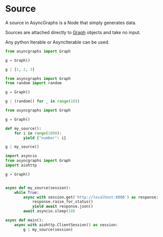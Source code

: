 # Source

A source in AsyncGraphs is a Node that simply generates data.

Sources are attached directly to [Graph](./graph.md) objects and take no input.

Any python Iterable or AsyncIterable can be used.

```python
from asyncgraphs import Graph

g = Graph()

g | [1, 2, 3]
```

```python
from asyncgraphs import Graph
from random import random

g = Graph()

g | (random() for _ in range(10))
```

```python
from asyncgraphs import Graph

g = Graph()

def my_source():
    for i in range(1000):
        yield {"number": i}

g | my_source()
```

```python
import asyncio
from asyncgraphs import Graph
import aiohttp

g = Graph()


async def my_source(session):
    while True:
        async with session.get('http://localhost:8000') as response:
            response.raise_for_status()
            yield await response.json()
        await asyncio.sleep(10)

async def main():
    async with aiohttp.ClientSession() as session:
        g | my_source(session)
```
